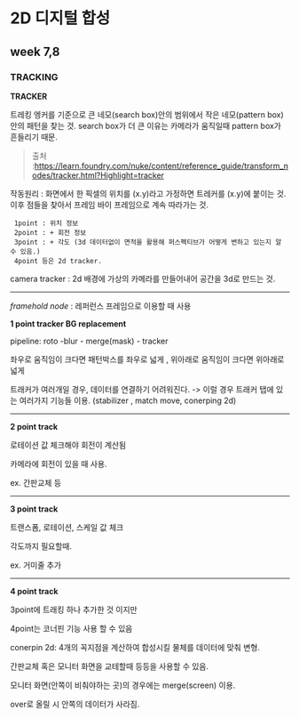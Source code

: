 2D 디지털 합성
===========
week 7,8
-----------

### TRACKING ###

**TRACKER**

트레킹 엥커를 기준으로 큰 네모(search box)안의 범위에서 작은 네모(pattern box)안의 패턴을 찾는 것.
search box가 더 큰 이유는 카메라가 움직일때 pattern box가 흔들리기 때문.

>출처 :https://learn.foundry.com/nuke/content/reference_guide/transform_nodes/tracker.html?Highlight=tracker

작동원리 : 화면에서 한 픽셀의 위치를 (x.y)라고 가정하면 트레커를 (x.y)에 붙이는 것.
          이후 점들을 찾아서 프레임 바이 프레임으로 계속 따라가는 것.
          
     1point : 위치 정보
     2point : + 회전 정보
     3point : + 각도 (3d 데이터없이 면적을 활용해 퍼스펙티브가 어떻게 변하고 있는지 알 수 있음.)
     4point 등은 2d tracker.

camera tracker : 2d 배경에 가상의 카메라를 만들어내어 공간을 3d로 만드는 것. 

-----------------

*framehold node* : 레퍼런스 프레임으로 이용할 때 사용


**1 point tracker BG replacement**

pipeline: roto -blur - merge(mask) - tracker 

좌우로 움직임이 크다면 패턴박스를 좌우로 넓게 , 위아래로 움직임이 크다면 위아래로 넓게

트래커가 여러개일 경우, 데이터를 연결하기 어려워진다. -> 이럴 경우 트래커 탭에 있는 여러가지 기능들 이용. (stabilizer , match move, conerping 2d)

----------------

**2 point track**

로테이션 값 체크해야 회전이 계산됨

카메라에 회전이 있을 때 사용.

ex. 간판교체 등

----------------


**3 point track**

트랜스폼, 로테이션, 스케일 값 체크 

각도까지 필요할때.

ex. 거미줄 추가

----------------------

**4 point track**

3point에 트래킹 하나 추가한 것 이지만

4point는 코너핀 기능 사용 할 수 있음

conerpin 2d: 4개의 꼭지점을 계산하여 합성시킬 물체를 데이터에 맞춰 변형.

간판교체 혹은 모니터 화면을 교테할때 등등을 사용할 수 있음.

모니터 화면(안쪽이 비춰야하는 곳)의 경우에는 merge(screen) 이용.

over로 올릴 시 안쪽의 데이터가 사라짐.


